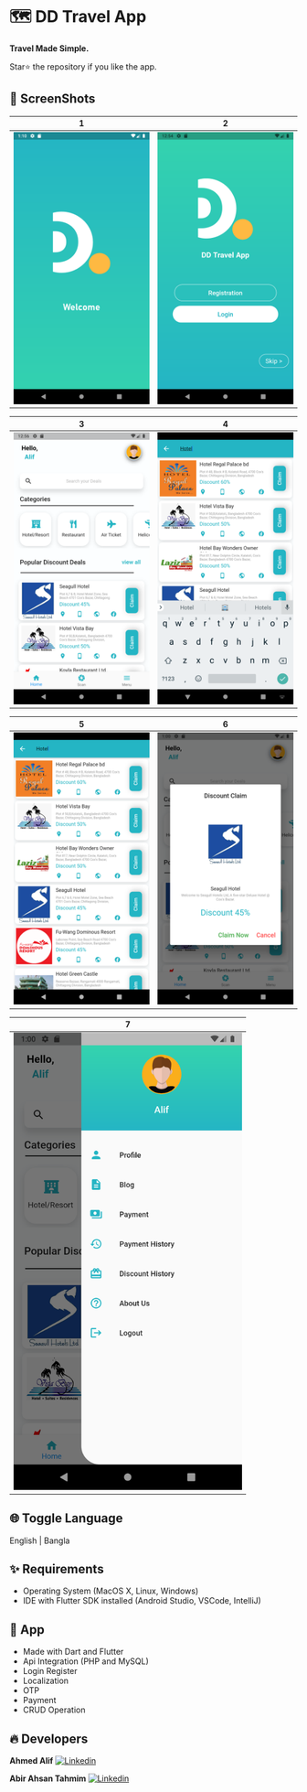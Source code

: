 # 🗺️ DD Travel App

**Travel Made Simple.**

Star⭐ the repository if you like the app.


## 📸 ScreenShots

|1 | 2|
|------|-------|
|<img src="screenshots/1.png" width="400">|<img src="screenshots/2.png" width="400">|

| 3 | 4|
|------|-------|
|<img src="screenshots/3.png" width="400">|<img src="screenshots/4.png" width="400">|

| 5 | 6|
|------|-------|
|<img src="screenshots/5.png" width="400">|<img src="screenshots/6.png" width="400">|

| 7 |
|------|
|<img src="screenshots/7.png" width="400">|

## 🌐 Toggle Language
English | Bangla

## ✨ Requirements
* Operating System (MacOS X, Linux, Windows)
* IDE with Flutter SDK installed (Android Studio, VSCode, IntelliJ)

## 📱 App
* Made with Dart and Flutter
* Api Integration (PHP and MySQL)
* Login Register
* Localization
* OTP
* Payment
* CRUD Operation

## 🔥 Developers
**Ahmed Alif**   [![Linkedin](https://img.shields.io/badge/LinkedIn-0077B5?style=for-the-badge&logo=linkedin&logoColor=white)](https://www.linkedin.com/in/alif09)

**Abir Ahsan Tahmim**   [![Linkedin](https://img.shields.io/badge/LinkedIn-0077B5?style=for-the-badge&logo=linkedin&logoColor=white)](https://www.linkedin.com/in/abir-ahsan-tahmim-338785148)

